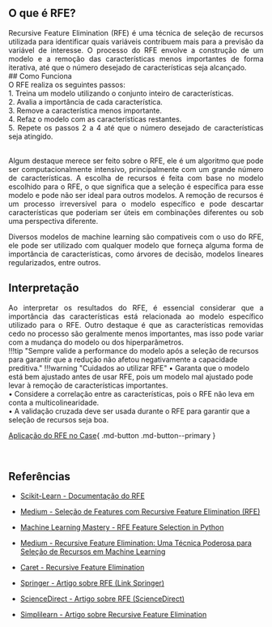 ## O que é RFE?
<div style="text-align: justify">
Recursive Feature Elimination (RFE) é uma técnica de seleção de recursos utilizada para identificar quais variáveis contribuem mais para a previsão da variável de interesse. O processo do RFE envolve a construção de um modelo e a remoção das características menos importantes de forma iterativa, até que o número desejado de características seja alcançado.
</div>
## Como Funciona
<div style="text-align: justify">
O RFE realiza os seguintes passos:<br />
1.	Treina um modelo utilizando o conjunto inteiro de características.<br />
2.	Avalia a importância de cada característica.<br />
3.	Remove a característica menos importante.<br />
4.	Refaz o modelo com as características restantes.<br />
5.	Repete os passos 2 a 4 até que o número desejado de características seja atingido.<br /><br />

Algum destaque merece ser feito sobre o RFE, ele é um algoritmo que pode ser computacionalmente intensivo, principalmente com um grande número de características. A escolha de recursos é feita com base no modelo escolhido para o RFE, o que significa que a seleção é específica para esse modelo e pode não ser ideal para outros modelos.	A remoção de recursos é um processo irreversível para o modelo específico e pode descartar características que poderiam ser úteis em combinações diferentes ou sob uma perspectiva diferente.<br />

Diversos modelos de machine learning são compativeis com o uso do RFE, ele pode ser utilizado com qualquer modelo que forneça alguma forma de importância de características, como árvores de decisão, modelos lineares regularizados, entre outros.<br />
</div>

## Interpretação

<div style="text-align: justify">
Ao interpretar os resultados do RFE, é essencial considerar que a importância das características está relacionada ao modelo específico utilizado para o RFE. Outro destaque é que as características removidas cedo no processo são geralmente menos importantes, mas isso pode variar com a mudança do modelo ou dos hiperparâmetros. 
</div>
!!!tip "Sempre valide a performance do modelo após a seleção de recursos para garantir que a redução não afetou negativamente a capacidade preditiva."
!!!warning "Cuidados ao utilizar RFE"
    •	Garanta que o modelo está bem ajustado antes de usar RFE, pois um modelo mal ajustado pode levar à remoção de características importantes.<br />
    •	Considere a correlação entre as características, pois o RFE não leva em conta a multicolinearidade.<br />
    •	A validação cruzada deve ser usada durante o RFE para garantir que a seleção de recursos seja boa.<br />






[Aplicação do RFE no Case](https://github.com/pedromateusalmeida/aviacao_brasileira/blob/main/scripts_v2/4_3_feature_selection.ipynb){ .md-button .md-button--primary }

&nbsp;&nbsp;&nbsp;&nbsp;&nbsp;&nbsp;&nbsp;&nbsp;&nbsp;&nbsp;


## Referências

- [Scikit-Learn - Documentação do RFE](https://scikit-learn.org/stable/modules/generated/sklearn.feature_selection.RFE.html)

- [Medium - Seleção de Features com Recursive Feature Elimination (RFE)](https://k3ybladewielder.medium.com/sele%C3%A7%C3%A3o-de-features-com-recursive-feature-elimination-rfe-5effad69590b)

- [Machine Learning Mastery - RFE Feature Selection in Python](https://machinelearningmastery.com/rfe-feature-selection-in-python/)

- [Medium - Recursive Feature Elimination: Uma Técnica Poderosa para Seleção de Recursos em Machine Learning](https://medium.com/@evertongomede/recursive-feature-elimination-a-powerful-technique-for-feature-selection-in-machine-learning-89b3c2f3c26a)

- [Caret - Recursive Feature Elimination](https://topepo.github.io/caret/recursive-feature-elimination.html)

- [Springer - Artigo sobre RFE (Link Springer)](https://link.springer.com/article/10.1023/A:1012487302797)

- [ScienceDirect - Artigo sobre RFE (ScienceDirect)](https://www.sciencedirect.com/science/article/pii/S000437029700043X)

- [Simplilearn - Artigo sobre Recursive Feature Elimination](https://www.simplilearn.com/recursive-feature-elimination-article)

